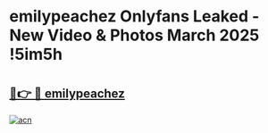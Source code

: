 # emilypeachez Onlyfans Leaked - New Video & Photos March 2025 !5im5h

# <h2><a href="https://u4ykc6.iuczelnia.edu.pl?title=emilypeachez&ref=5im5h">🔗👉 🔴 emilypeachez</a></h2>

[![acn](https://github.com/user-attachments/assets/0f9c940e-d8b0-45ae-aac7-cd30a18b3e1c)](https://u4ykc6.iuczelnia.edu.pl?title=emilypeachez&ref=5im5h)

